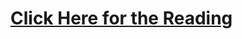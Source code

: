 # [Click Here for the Reading](https://blog.insightdatascience.com/always-start-with-a-stupid-model-no-exceptions-3a22314b9aaa)

